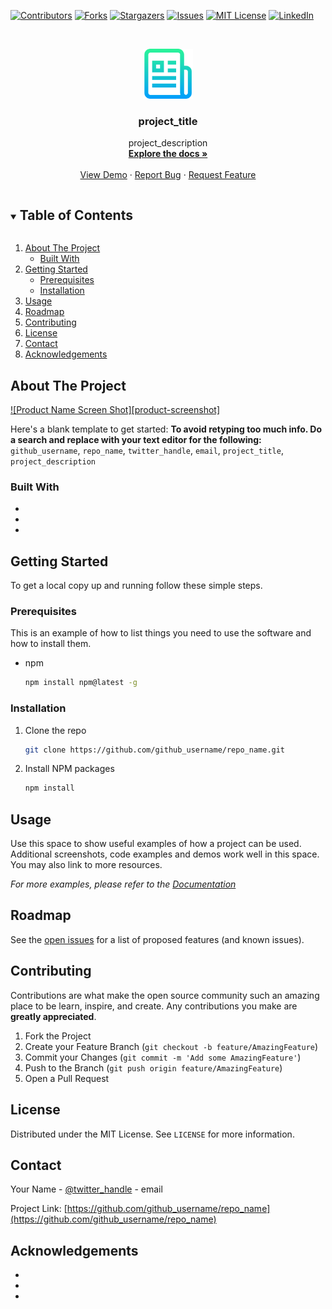 

<!-- PROJECT SHIELDS -->
<!--
*** I'm using markdown "reference style" links for readability.
*** Reference links are enclosed in brackets [ ] instead of parentheses ( ).
*** See the bottom of this document for the declaration of the reference variables
*** for contributors-url, forks-url, etc. This is an optional, concise syntax you may use.
*** https://www.markdownguide.org/basic-syntax/#reference-style-links
-->
[![Contributors][contributors-shield]][contributors-url]
[![Forks][forks-shield]][forks-url]
[![Stargazers][stars-shield]][stars-url]
[![Issues][issues-shield]][issues-url]
[![MIT License][license-shield]][license-url]
[![LinkedIn][linkedin-shield]][linkedin-url]



<!-- PROJECT LOGO -->
<br />
<p align="center">
  <a target="_blank" rel="noopener noreferrer"target="_blank" rel="noopener noreferrer"href="https://github.com/github_username/repo_name">
    <img src="images/logo.png" alt="Logo" width="80" height="80">
  </a>

  <h3 align="center">project_title</h3>

  <p align="center">
    project_description
    <br />
    <a target="_blank" rel="noopener noreferrer"target="_blank" rel="noopener noreferrer"href="https://github.com/github_username/repo_name"><strong>Explore the docs »</strong></a>
    <br />
    <br />
    <a target="_blank" rel="noopener noreferrer"target="_blank" rel="noopener noreferrer"href="https://github.com/github_username/repo_name">View Demo</a>
    ·
    <a target="_blank" rel="noopener noreferrer"target="_blank" rel="noopener noreferrer"href="https://github.com/github_username/repo_name/issues">Report Bug</a>
    ·
    <a target="_blank" rel="noopener noreferrer"target="_blank" rel="noopener noreferrer"href="https://github.com/github_username/repo_name/issues">Request Feature</a>
  </p>
</p>



<!-- TABLE OF CONTENTS -->
<details open="open">
  <summary><h2 style="display: inline-block">Table of Contents</h2></summary>
  <ol>
    <li>
      <a target="_blank" rel="noopener noreferrer"target="_blank" rel="noopener noreferrer"href="#about-the-project">About The Project</a>
      <ul>
        <li><a target="_blank" rel="noopener noreferrer"target="_blank" rel="noopener noreferrer"href="#built-with">Built With</a></li>
      </ul>
    </li>
    <li>
      <a target="_blank" rel="noopener noreferrer"target="_blank" rel="noopener noreferrer"href="#getting-started">Getting Started</a>
      <ul>
        <li><a target="_blank" rel="noopener noreferrer"target="_blank" rel="noopener noreferrer"href="#prerequisites">Prerequisites</a></li>
        <li><a target="_blank" rel="noopener noreferrer"target="_blank" rel="noopener noreferrer"href="#installation">Installation</a></li>
      </ul>
    </li>
    <li><a target="_blank" rel="noopener noreferrer"target="_blank" rel="noopener noreferrer"href="#usage">Usage</a></li>
    <li><a target="_blank" rel="noopener noreferrer"target="_blank" rel="noopener noreferrer"href="#roadmap">Roadmap</a></li>
    <li><a target="_blank" rel="noopener noreferrer"target="_blank" rel="noopener noreferrer"href="#contributing">Contributing</a></li>
    <li><a target="_blank" rel="noopener noreferrer"target="_blank" rel="noopener noreferrer"href="#license">License</a></li>
    <li><a target="_blank" rel="noopener noreferrer"target="_blank" rel="noopener noreferrer"href="#contact">Contact</a></li>
    <li><a target="_blank" rel="noopener noreferrer"target="_blank" rel="noopener noreferrer"href="#acknowledgements">Acknowledgements</a></li>
  </ol>
</details>



<!-- ABOUT THE PROJECT -->
## About The Project

[![Product Name Screen Shot][product-screenshot]](https://example.com)

Here's a blank template to get started:
**To avoid retyping too much info. Do a search and replace with your text editor for the following:**
`github_username`, `repo_name`, `twitter_handle`, `email`, `project_title`, `project_description`


### Built With

* []()
* []()
* []()



<!-- GETTING STARTED -->
## Getting Started

To get a local copy up and running follow these simple steps.

### Prerequisites

This is an example of how to list things you need to use the software and how to install them.
* npm
  ```sh
  npm install npm@latest -g
  ```

### Installation

1. Clone the repo
   ```sh
   git clone https://github.com/github_username/repo_name.git
   ```
2. Install NPM packages
   ```sh
   npm install
   ```



<!-- USAGE EXAMPLES -->
## Usage

Use this space to show useful examples of how a project can be used. Additional screenshots, code examples and demos work well in this space. You may also link to more resources.

_For more examples, please refer to the [Documentation](https://example.com)_



<!-- ROADMAP -->
## Roadmap

See the [open issues](https://github.com/github_username/repo_name/issues) for a list of proposed features (and known issues).



<!-- CONTRIBUTING -->
## Contributing

Contributions are what make the open source community such an amazing place to be learn, inspire, and create. Any contributions you make are **greatly appreciated**.

1. Fork the Project
2. Create your Feature Branch (`git checkout -b feature/AmazingFeature`)
3. Commit your Changes (`git commit -m 'Add some AmazingFeature'`)
4. Push to the Branch (`git push origin feature/AmazingFeature`)
5. Open a Pull Request



<!-- LICENSE -->
## License

Distributed under the MIT License. See `LICENSE` for more information.



<!-- CONTACT -->
## Contact

Your Name - [@twitter_handle](https://twitter.com/twitter_handle) - email

Project Link: [https://github.com/github_username/repo_name](https://github.com/github_username/repo_name)



<!-- ACKNOWLEDGEMENTS -->
## Acknowledgements

* []()
* []()
* []()





<!-- MARKDOWN LINKS & IMAGES -->
<!-- https://www.markdownguide.org/basic-syntax/#reference-style-links -->
[contributors-shield]: https://img.shields.io/github/contributors/github_username/repo.svg?style=for-the-badge
[contributors-url]: https://github.com/github_username/repo/graphs/contributors
[forks-shield]: https://img.shields.io/github/forks/github_username/repo.svg?style=for-the-badge
[forks-url]: https://github.com/github_username/repo/network/members
[stars-shield]: https://img.shields.io/github/stars/github_username/repo.svg?style=for-the-badge
[stars-url]: https://github.com/github_username/repo/stargazers
[issues-shield]: https://img.shields.io/github/issues/github_username/repo.svg?style=for-the-badge
[issues-url]: https://github.com/github_username/repo/issues
[license-shield]: https://img.shields.io/github/license/github_username/repo.svg?style=for-the-badge
[license-url]: https://github.com/github_username/repo/blob/master/LICENSE.txt
[linkedin-shield]: https://img.shields.io/badge/-LinkedIn-black.svg?style=for-the-badge&logo=linkedin&colorB=555
[linkedin-url]: https://linkedin.com/in/github_username

